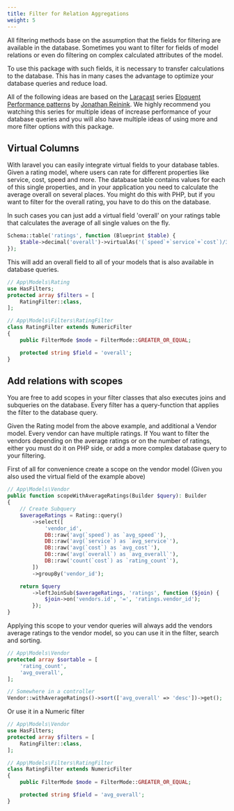 ```yaml
---
title: Filter for Relation Aggregations
weight: 5
---
```


All filtering methods base on the assumption that the fields for filtering are available
in the database. Sometimes you want to filter for fields of model relations or even
do filtering on complex calculated attributes of the model.

To use this package with such fields, it is necessary to transfer calculations to the database.
This has in many cases the advantage to optimize your database queries and reduce load.

All of the following ideas are based on the [Laracast](https://www.laracasts.com) series
[Eloquent Performance patterns](https://laracasts.com/series/eloquent-performance-patterns) by
[Jonathan Reinink](https://reinink.ca/).
We highly recommend you watching this series for multiple ideas of increase performance of your
database queries and you will also have multiple ideas of using more and more filter options with this
package.

## Virtual Columns

With laravel you can easily integrate virtual fields to your database tables.
Given a rating model, where users can rate for different properties like service, cost, speed and more.
The database table contains values for each of this single properties, and in your application 
you need to calculate the average overall on several places. You might do this with PHP, but if 
you want to filter for the overall rating, you have to do this on the database.

In such cases you can just add a virtual field 'overall' on your ratings table that 
calculates the average of all single values on the fly.

```php
Schema::table('ratings', function (Blueprint $table) {
    $table->decimal('overall')->virtualAs('(`speed`+`service`+`cost`)/3');
});
```

This will add an overall field to all of your models that is also available in database queries.

```php 
// App\Models\Rating
use HasFilters;
protected array $filters = [
    RatingFilter::class,
];

// App\Models\Filters\RatingFilter 
class RatingFilter extends NumericFilter
{
    public FilterMode $mode = FilterMode::GREATER_OR_EQUAL;

    protected string $field = 'overall';
}
```

## Add relations with scopes

You are free to add scopes in your filter classes that also executes joins and subqueries on the database. Every filter
has a query-function that applies the filter to the database query.

Given the Rating model from the above example, and additional a Vendor model. Every vendor can have multiple ratings.
If You want to filter the vendors depending on the average ratings or on the number of ratings, either you must do 
it on PHP side, or add a more complex database query to your filtering.

First of all for convenience create a scope on the vendor model (Given you also used the virtual field of the example
above)

```php
// App\Models\Vendor
public function scopeWithAverageRatings(Builder $query): Builder
{
    // Create Subquery
    $averageRatings = Rating::query()
        ->select([
            'vendor_id',
            DB::raw('avg(`speed`) as `avg_speed`'),
            DB::raw('avg(`service`) as `avg_service`'),
            DB::raw('avg(`cost`) as `avg_cost`'),
            DB::raw('avg(`overall`) as `avg_overall`'),
            DB::raw('count(`cost`) as `rating_count`'),
        ])
        ->groupBy('vendor_id');

    return $query
        ->leftJoinSub($averageRatings, 'ratings', function ($join) {
            $join->on('vendors.id', '=', 'ratings.vendor_id');
        });
}
```

Applying this scope to your vendor queries will always add the vendors average ratings to the vendor model, so you can
use it in the filter, search and sorting.

```php
// App\Models\Vendor
protected array $sortable = [
    'rating_count',
    'avg_overall',
];

// Somewhere in a controller
Vendor::withAverageRatings()->sort(['avg_overall' => 'desc'])->get();
```

Or use it in a Numeric filter 


```php 
// App\Models\Vendor
use HasFilters;
protected array $filters = [
    RatingFilter::class,
];

// App\Models\Filters\RatingFilter 
class RatingFilter extends NumericFilter
{
    public FilterMode $mode = FilterMode::GREATER_OR_EQUAL;

    protected string $field = 'avg_overall';
}
```
